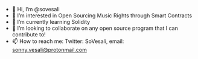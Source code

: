 - 👋 Hi, I’m @sovesali
- 👀 I’m interested in Open Sourcing Music Rights through Smart Contracts
- 🌱 I’m currently learning Solidity
- 💞️ I’m looking to collaborate on any open source program that I can contribute to!
- 📫 How to reach me: Twitter: SoVesali, email: sonny.vesali@protonmail.com

<!---
sovesali/sovesali is a ✨ special ✨ repository because its `README.md` (this file) appears on your GitHub profile.
You can click the Preview link to take a look at your changes.
--->
